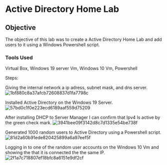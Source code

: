 # Active Directory Home Lab

## Objective
The objective of this lab was to create a Active Directory Home Lab and add users to it using a Windows Powershell script. 

### Tools Used
Virtual Box,
Windows 19 server Vm,
Windows 10 Vm,
Powershell

Steps:

Giving the internal network a ip adress, subnet mask, and dns server.
![1bf880c8a37afcb72608837d1fa7798c](https://github.com/con9two/Active-Directory-Home-Lab/assets/163804401/e7a132d8-7ff9-4935-834a-37a1aeb890dd)

Installed Active Directory on the Windows 19 Server.
![57bd0c1f0e223ecd6189aaf559d75209](https://github.com/con9two/Active-Directory-Home-Lab/assets/163804401/b51eb59b-be2e-47fc-a0a2-efe6ef68a412)

After installing DHCP to Server Manager I can confirm that Ipv4 Is active by the green check mark.
![3941bee09f3142d8c7d1335e54be738f](https://github.com/con9two/Active-Directory-Home-Lab/assets/163804401/74a1abe3-e7da-4db5-8746-640eaa0736fd)

Generated 1000 random users to Active Directory using a Powershell script. 
![81d2a60b91ede820425899a6a97eef5f](https://github.com/con9two/Active-Directory-Home-Lab/assets/163804401/f75575db-cc59-4e9b-bcf2-aba0bb63eaf3)



Logging in to one of the random user accounts on the Windows 10 Vm and showing the that it is connected the the same IP. 
![2f1a7c718807ef18bfc8a6151e9df2cf](https://github.com/con9two/Active-Directory-Home-Lab/assets/163804401/b02b1a68-272c-4c03-839b-4f800a495216)


